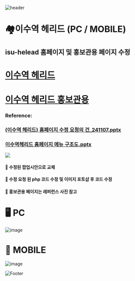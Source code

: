![header](https://capsule-render.vercel.app/api?type=wave&color=auto&height=150&section=header&text=2024.%2011.%2007&fontSize=60)

# 🏘️이수역 헤리드 (PC / MOBILE)
## isu-helead 홈페이지 및 홍보관용 페이지 수정

# <a href="https://isu-helead.com/"> 이수역 헤리드 </a>
# <a href="https://is-helead.com/index.php"> 이수역 헤리드 홍보관용 </a>

### Reference:
### [(이수역 헤리드) 홈페이지 수정 요청의 건_241107.pptx](https://github.com/user-attachments/files/17675445/_241107.pptx) <br>
### [이수역헤리드 홈페이지 메뉴 구조도.pptx](https://github.com/user-attachments/files/17675480/default.pptx) <br>
<img src="https://github.com/user-attachments/assets/919e0824-5933-4305-84f5-96397005e033">

#### 💭 수정된 팝업시안으로 교체 <br>
#### 💭 수정 요청 된 php 코드 수정 및 이미지 포토샵 후 코드 수정 <br>
#### 💭 홍보관용 페이지는 레퍼런스 사진 참고

# 🖥️ PC
![image](https://github.com/user-attachments/assets/a182211f-8489-4a7f-afa0-70dac9ef1260) <br>

# 📱 MOBILE
![image](https://github.com/user-attachments/assets/b581c2c9-f4c7-4134-a5ba-df494250c2bc)


![Footer](https://capsule-render.vercel.app/api?type=waving&color=auto&height=200&section=footer)






